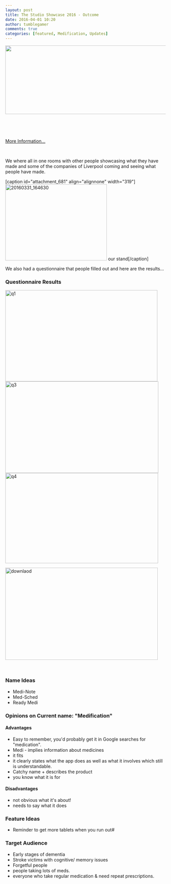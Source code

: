 ```yaml
---
layout: post
title: The Studio Showcase 2016 - Outcome
date: 2016-04-01 10:20
author: tumblegamer
comments: true
categories: [featured, Medification, Updates]
---
```

<a href="https://10trowc.wordpress.com/?attachment_id=668" rel="attachment wp-att-661"><img class="alignleft wp-image-668 size-full" src="https://10trowc.files.wordpress.com/2016/03/medification-with-slogon.png" alt="" width="944" height="215" /></a>

&nbsp;

&nbsp;

<a href="http://thestudioliverpool.uk/event/studio-showcase-2016/" target="_blank">More Information...</a>

&nbsp;

We where all in one rooms with other people showcasing what they have made and some of the companies of Liverpool coming and seeing what people have made.

<!--more-->

[caption id="attachment_681" align="alignnone" width="319"]<a href="https://10trowc.wordpress.com/2016/04/01/the-studio-showcase-2016-outcome/20160331_164630/" rel="attachment wp-att-681"><img class="wp-image-681" src="https://10trowc.files.wordpress.com/2016/04/20160331_164630.jpg" alt="20160331_164630" width="319" height="239" /></a> our stand[/caption]

We also had a questionnaire that people filled out and here are the results...

<h3>Questionnaire Results</h3>

<a href="https://10trowc.wordpress.com/2016/04/01/the-studio-showcase-2016-outcome/q1/" rel="attachment wp-att-685"><img class="size-full wp-image-685 alignnone" src="https://10trowc.files.wordpress.com/2016/04/q1.png" alt="q1" width="478" height="286" /></a> <a href="https://10trowc.wordpress.com/2016/04/01/the-studio-showcase-2016-outcome/q3/" rel="attachment wp-att-686"><img class="size-full wp-image-686 alignnone" src="https://10trowc.files.wordpress.com/2016/04/q3.png" alt="q3" width="481" height="287" /></a> <a href="https://10trowc.wordpress.com/2016/04/01/the-studio-showcase-2016-outcome/q4/" rel="attachment wp-att-687"><img class="size-full wp-image-687 alignnone" src="https://10trowc.files.wordpress.com/2016/04/q4.png" alt="q4" width="480" height="283" /></a>

<a href="https://10trowc.wordpress.com/2016/04/01/the-studio-showcase-2016-outcome/downlaod/" rel="attachment wp-att-693"><img class="alignleft size-full wp-image-693" src="https://10trowc.files.wordpress.com/2016/04/downlaod.png" alt="downlaod" width="479" height="289" /></a>

&nbsp;

<h3>Name Ideas</h3>

<ul>
    <li>Medi-Note</li>
    <li>Med-Sched</li>
    <li>Ready Medi</li>
</ul>

<h3>Opinions on Current name: "Medification"</h3>

<h4>Advantages</h4>

<ul>
    <li>Easy to remember, you'd probably get it in Google searches for "medication".</li>
    <li>Medi - implies information about medicines</li>
    <li>it fits</li>
    <li>it clearly states what the app does as well as what it involves which still is understandable.</li>
    <li>Catchy name + describes the product</li>
    <li>you know what it is for</li>
</ul>

<h4>Disadvantages</h4>

<ul>
    <li>not obvious what it's about!</li>
    <li>needs to say what it does</li>
</ul>

<h3>Feature Ideas</h3>

<ul>
    <li>Reminder to get more tablets when you run out#</li>
</ul>

<h3>Target Audience</h3>

<ul>
    <li>Early stages of dementia</li>
    <li>Stroke victims with cognitive/ memory issues</li>
    <li>Forgetful people</li>
    <li>people taking lots of meds.</li>
    <li>everyone who take regular medication &amp; need repeat prescriptions.</li>
</ul>

&nbsp;

&nbsp;

&nbsp;
